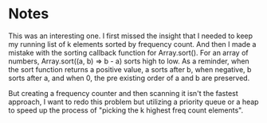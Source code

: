 # Notes

This was an interesting one. I first missed the insight that I needed to keep my running list of k elements sorted by frequency count. And then I made a mistake with the sorting callback function for Array.sort().
For an array of numbers, Array.sort((a, b) => b - a) sorts high to low. As a reminder, when the sort function returns a positive value, a sorts after b, when negative, b sorts after a, and when 0, the pre existing order of a and b are preserved.  

But creating a frequency counter and then scanning it isn't the fastest approach, I want to redo this problem but utilizing a priority queue or a heap to speed up the process of "picking the k highest freq count elements".
